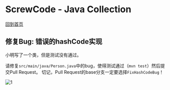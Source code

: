 # ScrewCode - Java Collection 

[回到首页](https://github.com/screwcode/JavaCollection)

## 修复Bug: 错误的hashCode实现

小明写了一个类，但是测试没有通过。

请修复`src/main/java/Person.java`中的bug，使得测试通过（`mvn test`）然后提交Pull Request。
切记，Pull Request的base分支一定要选择`FixHashCodeBug`！

![1](https://raw.githubusercontent.com/screwcode/SumOfTwoIntegers/master/images/compare-pr.png)